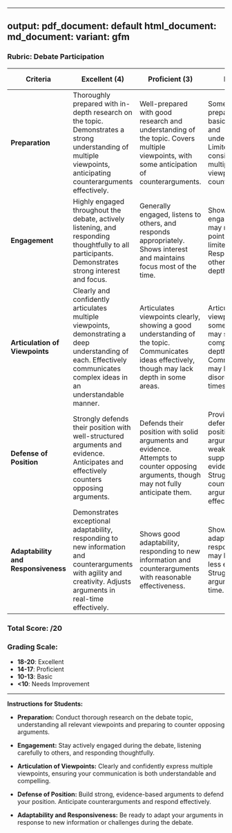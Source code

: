 
---
output:
  pdf_document: default
  html_document:
  md_document:
    variant: gfm
---

### **Rubric: Debate Participation**

| **Criteria**                  | **Excellent (4)**                                                                                           | **Proficient (3)**                                                                                          | **Basic (2)**                                                                                               | **Needs Improvement (1)**                                                                                     | **Score** |
|-------------------------------|-------------------------------------------------------------------------------------------------------------|--------------------------------------------------------------------------------------------------------------|--------------------------------------------------------------------------------------------------------------|----------------------------------------------------------------------------------------------------------------|-----------|
| **Preparation**               | Thoroughly prepared with in-depth research on the topic. Demonstrates a strong understanding of multiple viewpoints, anticipating counterarguments effectively. | Well-prepared with good research and understanding of the topic. Covers multiple viewpoints, with some anticipation of counterarguments. | Somewhat prepared, with basic research and understanding. Limited consideration of multiple viewpoints or counterarguments. | Shows little to no preparation, with minimal research. Lacks understanding of the topic and consideration of multiple viewpoints. | /4        |
| **Engagement**                | Highly engaged throughout the debate, actively listening, and responding thoughtfully to all participants. Demonstrates strong interest and focus. | Generally engaged, listens to others, and responds appropriately. Shows interest and maintains focus most of the time. | Shows some engagement, but may miss key points or show limited interest. Responds to others but lacks depth. | Shows little to no engagement, often distracted or uninterested. Rarely responds to others or fails to contribute meaningfully. | /4        |
| **Articulation of Viewpoints** | Clearly and confidently articulates multiple viewpoints, demonstrating a deep understanding of each. Effectively communicates complex ideas in an understandable manner. | Articulates viewpoints clearly, showing a good understanding of the topic. Communicates ideas effectively, though may lack depth in some areas. | Articulates viewpoints with some clarity but may struggle with complexity or depth. Communication may be unclear or disorganized at times. | Struggles to articulate viewpoints, with unclear or disorganized communication. Shows minimal understanding of the topic. | /4        |
| **Defense of Position**       | Strongly defends their position with well-structured arguments and evidence. Anticipates and effectively counters opposing arguments. | Defends their position with solid arguments and evidence. Attempts to counter opposing arguments, though may not fully anticipate them. | Provides some defense of their position, but arguments may be weak or lack supporting evidence. Struggles to counter opposing arguments effectively. | Struggles to defend their position, with weak or unsupported arguments. Fails to counter opposing arguments. | /4        |
| **Adaptability and Responsiveness** | Demonstrates exceptional adaptability, responding to new information and counterarguments with agility and creativity. Adjusts arguments in real-time effectively. | Shows good adaptability, responding to new information and counterarguments with reasonable effectiveness. | Shows limited adaptability, with responses that may be slow or less effective. Struggles to adjust arguments in real-time. | Lacks adaptability, failing to respond effectively to new information or counterarguments. Responses are rigid or repetitive. | /4        |

### **Total Score: /20**

### **Grading Scale:**
- **18-20**: Excellent
- **14-17**: Proficient
- **10-13**: Basic
- **<10**: Needs Improvement

---

**Instructions for Students:**

- **Preparation:** Conduct thorough research on the debate topic, understanding all relevant viewpoints and preparing to counter opposing arguments.
  
- **Engagement:** Stay actively engaged during the debate, listening carefully to others, and responding thoughtfully.

- **Articulation of Viewpoints:** Clearly and confidently express multiple viewpoints, ensuring your communication is both understandable and compelling.

- **Defense of Position:** Build strong, evidence-based arguments to defend your position. Anticipate counterarguments and respond effectively.

- **Adaptability and Responsiveness:** Be ready to adapt your arguments in response to new information or challenges during the debate.
